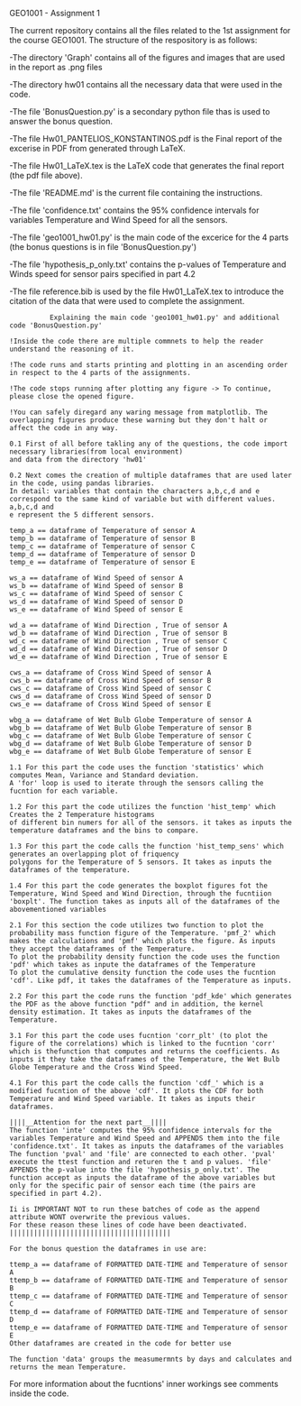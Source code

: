 GEO1001 - Assignment 1 

The current repository contains all the files related to the 1st assignment for the course GEO1001.
The structure of the respository is as follows:

-The directory 'Graph' contains all of the figures and images that are used in the report as .png files

-The directory hw01 contains all the necessary data that were used in the code. 

-The file 'BonusQuestion.py' is a secondary python file thas is used to answer the bonus question.

-The file Hw01_PANTELIOS_KONSTANTINOS.pdf is the Final report of the excerise in PDF from generated through LaTeX.

-The file Hw01_LaTeX.tex is the LaTeX code that generates the final report (the pdf file above).

-The file 'README.md' is the current file containing the instructions.

-The file 'confidence.txt' contains the 95% confidence intervals for variables Temperature and Wind Speed for all the sensors.

-The file 'geo1001_hw01.py' is the main code of the excerice for the 4 parts (the bonus questions is in file 'BonusQuestion.py')

-The file 'hypothesis_p_only.txt' contains the p-values of Temperature and Winds speed for sensor pairs specified in part 4.2

-The file reference.bib is used by the file Hw01_LaTeX.tex to introduce the citation of the data that were used to complete the assignment.



              Explaining the main code 'geo1001_hw01.py' and additional code 'BonusQuestion.py'
~~~~~~~~~~~~~~~~~~~~~~~~~~~~~~~~~~~~~~~~~~~~~~~~~~~~~~~~~~~~~~~~~~~~~~~~~~~~~~~~~~~~~~~~~~~~~~~~~~~~~~~~~~~~~~~~~~~~~~~~~~~~~~~~~~~
!Inside the code there are multiple commnets to help the reader understand the reasoning of it.

!The code runs and starts printing and plotting in an ascending order in respect to the 4 parts of the assignments.

!The code stops running after plotting any figure -> To continue, please close the opened figure.

!You can safely diregard any waring message from matplotlib. The overlapping figures produce these warning but they don't halt or affect the code in any way.

0.1 First of all before takling any of the questions, the code import necessary libraries(from local environment)
and data from the directory 'hw01'

0.2 Next comes the creation of multiple dataframes that are used later in the code, using pandas libraries.
In detail: variables that contain the characters a,b,c,d and e correspond to the same kind of variable but with different values. a,b,c,d and
e represent the 5 different sensors.

temp_a == dataframe of Temperature of sensor A
temp_b == dataframe of Temperature of sensor B
temp_c == dataframe of Temperature of sensor C
temp_d == dataframe of Temperature of sensor D
temp_e == dataframe of Temperature of sensor E

ws_a == dataframe of Wind Speed of sensor A
ws_b == dataframe of Wind Speed of sensor B
ws_c == dataframe of Wind Speed of sensor C
ws_d == dataframe of Wind Speed of sensor D
ws_e == dataframe of Wind Speed of sensor E

wd_a == dataframe of Wind Direction , True of sensor A
wd_b == dataframe of Wind Direction , True of sensor B
wd_c == dataframe of Wind Direction , True of sensor C
wd_d == dataframe of Wind Direction , True of sensor D
wd_e == dataframe of Wind Direction , True of sensor E

cws_a == dataframe of Cross Wind Speed of sensor A
cws_b == dataframe of Cross Wind Speed of sensor B
cws_c == dataframe of Cross Wind Speed of sensor C
cws_d == dataframe of Cross Wind Speed of sensor D
cws_e == dataframe of Cross Wind Speed of sensor E

wbg_a == dataframe of Wet Bulb Globe Temperature of sensor A
wbg_b == dataframe of Wet Bulb Globe Temperature of sensor B
wbg_c == dataframe of Wet Bulb Globe Temperature of sensor C
wbg_d == dataframe of Wet Bulb Globe Temperature of sensor D
wbg_e == dataframe of Wet Bulb Globe Temperature of sensor E

1.1 For this part the code uses the function 'statistics' which computes Mean, Variance and Standard deviation.
A 'for' loop is used to iterate through the sensors calling the fucntion for each variable.

1.2 For this part the code utilizes the function 'hist_temp' which Creates the 2 Temperature histograms 
of different bin numers for all of the sensors. it takes as inputs the temperature dataframes and the bins to compare.

1.3 For this part the code calls the function 'hist_temp_sens' which generates an overlapping plot of friquency 
polygons for the Temperature of 5 sensors. It takes as inputs the dataframes of the temperature. 

1.4 For this part the code generates the boxplot figures fot the Temperature, Wind Speed and Wind Direction, through the fucntiion
'boxplt'. The function takes as inputs all of the dataframes of the abovementioned variables

2.1 For this section the code utilizes two function to plot the probability mass function figure of the Temperature. 'pmf_2' which makes the calculations and 'pmf' which plots the figure. As inputs they accept the dataframes of the Temperature.
To plot the probability density function the code uses the function 'pdf' which takes as inpute the dataframes of the Temperature
To plot the cumulative density function the code uses the fucntion 'cdf'. Like pdf, it takes the dataframes of the Temperature as inputs.

2.2 For this part the code runs the function 'pdf_kde' which generates the PDF as the above function "pdf" and in addition, the kernel density estimation. It takes as inputs the dataframes of the Temperature.

3.1 For this part the code uses fucntion 'corr_plt' (to plot the figure of the correlations) which is linked to the fucntion 'corr' which is thefunction that computes and returns the coefficients. As inputs it they take the dataframes of the Temperature, the Wet Bulb Globe Temperature and the Cross Wind Speed.

4.1 For this part the code calls the function 'cdf_' which is a modified fucntion of the above 'cdf'. It plots the CDF for both Temperature and Wind Speed variable. It takes as inputs their dataframes.

||||__Attention for the next part__||||
The function 'inte' computes the 95% confidence intervals for the variables Temperature and Wind Speed and APPENDS them into the file 'confidence.txt'. It takes as inputs the dataframes of the variables
The function 'pval' and 'file' are connected to each other. 'pval' execute the ttest function and returen the t and p values. 'file' APPENDS the p-value into the file 'hypothesis_p_only.txt'. The function accept as inputs the dataframe of the above variables but only for the specific pair of sensor each time (the pairs are specified in part 4.2).

Ii is IMPORTANT NOT to run these batches of code as the append attribute WONT overwrite the previous values.
For these reason these lines of code have been deactivated.
||||||||||||||||||||||||||||||||||||||||

For the bonus question the dataframes in use are:

ttemp_a == dataframe of FORMATTED DATE-TIME and Temperature of sensor A
ttemp_b == dataframe of FORMATTED DATE-TIME and Temperature of sensor B
ttemp_c == dataframe of FORMATTED DATE-TIME and Temperature of sensor C
ttemp_d == dataframe of FORMATTED DATE-TIME and Temperature of sensor D
ttemp_e == dataframe of FORMATTED DATE-TIME and Temperature of sensor E
Other dataframes are created in the code for better use

The function 'data' groups the measumermnts by days and calculates and returns the mean Temperature. 

~~~~~~~~~~~~~~~~~~~~~~~~~~~~~~~~~~~~~~~~~~~~~~~~~~~~~~~~~~~~~~~~~~~~~~~~~~~~~~~~~~~~~~~~~~~~~~~~~~~~~~~~~~~~~~~~~~~~~~~~~~~~~~~~~~~~~~~~~~~~~~~~~~~~~~~~~~~~~~~~~~~~~~~~~~~~~~~~~~~~~

For more information about the fucntions' inner workings see comments inside the code.
  
